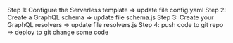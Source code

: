 Step 1: Configure the Serverless template => update file config.yaml
Step 2: Create a GraphQL schema => update file schema.js
Step 3: Create your GraphQL resolvers => update file resolvers.js
Step 4: push code to git repo => deploy to git
change some code
